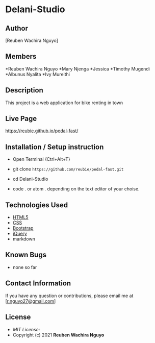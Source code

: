 # Delani-Studio

## Author

[Reuben Wachira Nguyo]

## Members
*Reuben Wachira Nguyo
*Mary Njenga
*Jessica
*Timothy Mugendi
*Albunus Nyalita
*Ivy Mureithi

## Description

This project is a web application for bike renting in town


## Live Page 
https://reubie.github.io/pedal-fast/


## Installation / Setup instruction
* Open Terminal {Ctrl+Alt+T}

* git clone ```https://github.com/reubie/pedal-fast.git```

* cd Delani-Studio

* code . or atom . depending on the text editor of your choise.

## Technologies Used

* [HTML5](https://github.com/topics/html5)
* [CSS](https://github.com/topics/css3)
* [Bootstrap](https://github.com/topics/bootstrap)
* [jQuery](https://github.com/topics/javascript)
* markdown

## Known Bugs
* none so far

## Contact Information 

If you have any question or contributions, please email me at [r.nguyo27@gmail.com]

## License
* *MIT License:*
* Copyright (c) 2021 **Reuben Wachira Nguyo**
